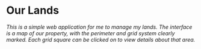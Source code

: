 # Our Lands

*This is a simple web application for me to manage my lands. The interface is a map of our property, with the perimeter and grid system clearly marked. Each grid square can be clicked on to view details about that area.*
